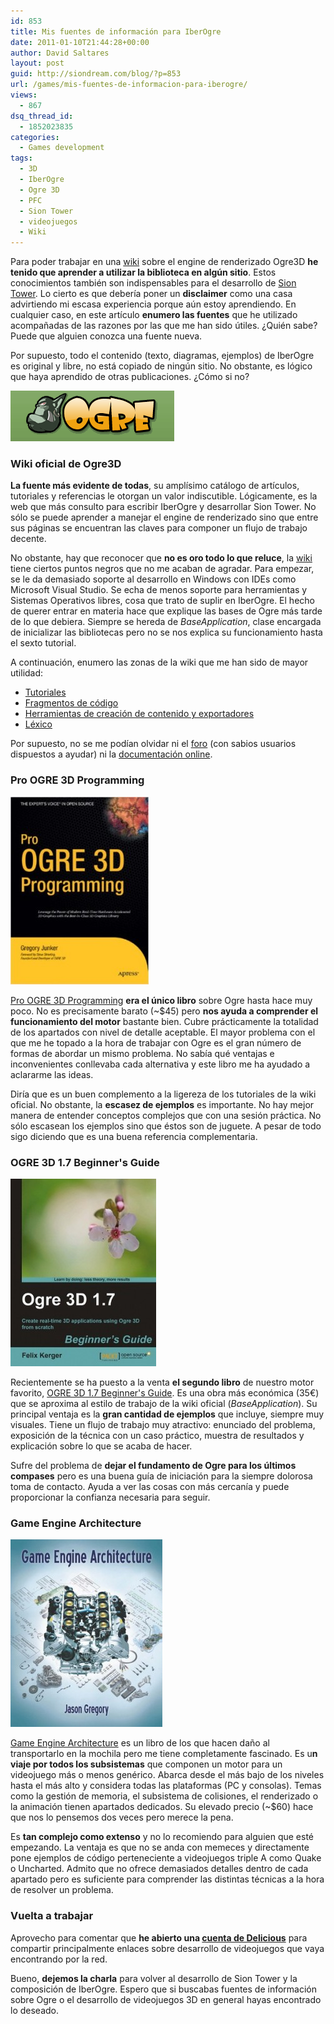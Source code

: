 ```yaml
---
id: 853
title: Mis fuentes de información para IberOgre
date: 2011-01-10T21:44:28+00:00
author: David Saltares
layout: post
guid: http://siondream.com/blog/?p=853
url: /games/mis-fuentes-de-informacion-para-iberogre/
views:
  - 867
dsq_thread_id:
  - 1852023835
categories:
  - Games development
tags:
  - 3D
  - IberOgre
  - Ogre 3D
  - PFC
  - Sion Tower
  - videojuegos
  - Wiki
---
```


Para poder trabajar en una [wiki](http://osl2.uca.es/iberogre/index.php/P%C3%A1gina_Principal) sobre el engine de renderizado Ogre3D **he tenido que aprender a utilizar la biblioteca en algún sitio**. Estos conocimientos también son indispensables para el desarrollo de [Sion Tower](/category/proyectos/pfc/sion-tower/). Lo cierto es que debería poner un **disclaimer** como una casa advirtiendo mi escasa experiencia porque aún estoy aprendiendo. En cualquier caso, en este artículo **enumero las fuentes** que he utilizado acompañadas de las razones por las que me han sido útiles. ¿Quién sabe? Puede que alguien conozca una fuente nueva.

Por supuesto, todo el contenido (texto, diagramas, ejemplos) de IberOgre es original y libre, no está copiado de ningún sitio. No obstante, es lógico que haya aprendido de otras publicaciones. ¿Cómo si no?

![ogre-wiki.png](/img/wp/ogre-wiki.png)

### Wiki oficial de Ogre3D

**La fuente más evidente de todas**, su amplísimo catálogo de artículos, tutoriales y referencias le otorgan un valor indiscutible. Lógicamente, es la web que más consulto para escribir IberOgre y desarrollar Sion Tower. No sólo se puede aprender a manejar el engine de renderizado sino que entre sus páginas se encuentran las claves para componer un flujo de trabajo decente.

No obstante, hay que reconocer que **no es oro todo lo que reluce**, la [wiki](http://www.ogre3d.org/tikiwiki/tiki-index.php) tiene ciertos puntos negros que no me acaban de agradar. Para empezar, se le da demasiado soporte al desarrollo en Windows con IDEs como Microsoft Visual Studio. Se echa de menos soporte para herramientas y Sistemas Operativos libres, cosa que trato de suplir en IberOgre. El hecho de querer entrar en materia hace que explique las bases de Ogre más tarde de lo que debiera. Siempre se hereda de *BaseApplication*, clase encargada de inicializar las bibliotecas pero no se nos explica su funcionamiento hasta el sexto tutorial.

A continuación, enumero las zonas de la wiki que me han sido de mayor utilidad:

*   [Tutoriales](http://www.ogre3d.org/tikiwiki/Tutorials)
*   [Fragmentos de código](http://www.ogre3d.org/tikiwiki/Snippets)
*   [Herramientas de creación de contenido y exportadores](http://www.ogre3d.org/tikiwiki/Assembling+a+production+pipeline)
*   [Léxico](http://www.ogre3d.org/tikiwiki/Ogre+Lexicon)

Por supuesto, no se me podían olvidar ni el [foro](http://www.ogre3d.org/forums/) (con sabios usuarios dispuestos a ayudar) ni la [documentación online](http://www.ogre3d.org/docs/api/html/).

### Pro OGRE 3D Programming

![pro-ogre-3d-programming.jpg](/img/wp/pro-ogre-3d-programming-221x300.jpg)

[Pro OGRE 3D Programming](http://www.amazon.com/Pro-OGRE-Programming-Gregory-Junker/dp/1590597109) **era el único libro** sobre Ogre hasta hace muy poco. No es precisamente barato (~$45) pero **nos ayuda a comprender el funcionamiento del motor** bastante bien. Cubre prácticamente la totalidad de los apartados con nivel de detalle aceptable. El mayor problema con el que me he topado a la hora de trabajar con Ogre es el gran número de formas de abordar un mismo problema. No sabía qué ventajas e inconvenientes conllevaba cada alternativa y este libro me ha ayudado a aclararme las ideas.

Diría que es un buen complemento a la ligereza de los tutoriales de la wiki oficial. No obstante, la **escasez de ejemplos** es importante. No hay mejor manera de entender conceptos complejos que con una sesión práctica. No sólo escasean los ejemplos sino que éstos son de juguete. A pesar de todo sigo diciendo que es una buena referencia complementaria.

### OGRE 3D 1.7 Beginner's Guide

![ogre-3d-beginners-guide.jpeg](/img/wp/ogre-3d-beginners-guide-233x300.jpg)

Recientemente se ha puesto a la venta **el segundo libro** de nuestro motor favorito, [OGRE 3D 1.7 Beginner's Guide](https://www.packtpub.com/ogre-3d-1-7-beginners-guide-for-real-time-3d-applications/book). Es una obra más económica (35€) que se aproxima al estilo de trabajo de la wiki oficial (*BaseApplication*). Su principal ventaja es la **gran cantidad de ejemplos** que incluye, siempre muy visuales. Tiene un flujo de trabajo muy atractivo: enunciado del problema, exposición de la técnica con un caso práctico, muestra de resultados y explicación sobre lo que se acaba de hacer.

Sufre del problema de **dejar el fundamento de Ogre para los últimos compases** pero es una buena guía de iniciación para la siempre dolorosa toma de contacto. Ayuda a ver las cosas con más cercanía y puede proporcionar la confianza necesaria para seguir.

### Game Engine Architecture

![game-engine-architecture.jpg](/img/wp/game-engine-architecture-243x300.jpg)

[Game Engine Architecture](http://www.amazon.com/Game-Engine-Architecture-Jason-Gregory/dp/1568814135) es un libro de los que hacen daño al transportarlo en la mochila pero me tiene completamente fascinado. Es u**n viaje por todos los subsistemas** que componen un motor para un videojuego más o menos genérico. Abarca desde el más bajo de los niveles hasta el más alto y considera todas las plataformas (PC y consolas). Temas como la gestión de memoria, el subsistema de colisiones, el renderizado o la animación tienen apartados dedicados. Su elevado precio (~$60) hace que nos lo pensemos dos veces pero merece la pena.

Es **tan complejo como extenso** y no lo recomiendo para alguien que esté empezando. La ventaja es que no se anda con memeces y directamente pone ejemplos de código perteneciente a videojuegos triple A como Quake o Uncharted. Admito que no ofrece demasiados detalles dentro de cada apartado pero es suficiente para comprender las distintas técnicas a la hora de resolver un problema.

### Vuelta a trabajar

Aprovecho para comentar que **he abierto una [cuenta de Delicious](http://www.delicious.com/david.saltares)** para compartir principalmente enlaces sobre desarrollo de videojuegos que vaya encontrando por la red.

Bueno, **dejemos la charla** para volver al desarrollo de Sion Tower y la composición de IberOgre. Espero que si buscabas fuentes de información sobre Ogre o el desarrollo de videojuegos 3D en general hayas encontrado lo deseado.
